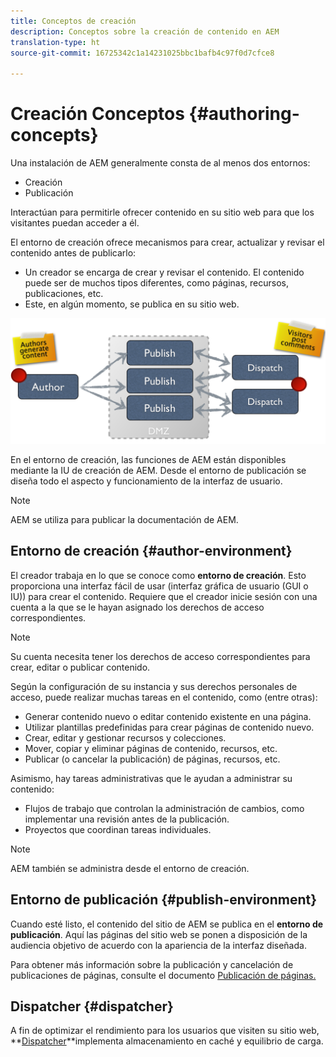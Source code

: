 ```yaml
---
title: Conceptos de creación
description: Conceptos sobre la creación de contenido en AEM
translation-type: ht
source-git-commit: 16725342c1a14231025bbc1bafb4c97f0d7cfce8

---
```



# Creación   Conceptos {#authoring-concepts}

Una instalación de AEM generalmente consta de al menos dos entornos:

* Creación
* Publicación

Interactúan para permitirle ofrecer contenido en su sitio web para que los visitantes puedan acceder a él.

El entorno de creación ofrece mecanismos para crear, actualizar y revisar el contenido antes de publicarlo:

* Un creador se encarga de crear y revisar el contenido. El contenido puede ser de muchos tipos diferentes, como páginas, recursos, publicaciones, etc.
* Este, en algún momento, se publica en su sitio web.

![Diagrama del creador, el editor y los distribuidores](/help/sites-cloud/authoring/assets/author-publish.png)

En el entorno de creación, las funciones de AEM están disponibles mediante la IU de creación de AEM. Desde el entorno de publicación se diseña todo el aspecto y funcionamiento de la interfaz de usuario.

>[!NOTE]
>
>AEM se utiliza para publicar la documentación de AEM.

## Entorno de creación {#author-environment}

El creador trabaja en lo que se conoce como **entorno de creación**. Esto proporciona una interfaz fácil de usar (interfaz gráfica de usuario (GUI o IU)) para crear el contenido. Requiere que el creador inicie sesión con una cuenta a la que se le hayan asignado los derechos de acceso correspondientes.

>[!NOTE]
>
>Su cuenta necesita tener los derechos de acceso correspondientes para crear, editar o publicar contenido.

Según la configuración de su instancia y sus derechos personales de acceso, puede realizar muchas tareas en el contenido, como (entre otras):

* Generar contenido nuevo o editar contenido existente en una página.
* Utilizar plantillas predefinidas para crear páginas de contenido nuevo.
* Crear, editar y gestionar recursos y colecciones.
* Mover, copiar y eliminar páginas de contenido, recursos, etc.
* Publicar (o cancelar la publicación) de páginas, recursos, etc.

Asimismo, hay tareas administrativas que le ayudan a administrar su contenido:

* Flujos de trabajo que controlan la administración de cambios, como implementar una revisión antes de la publicación.
* Proyectos que coordinan tareas individuales.

>[!NOTE]
>
>AEM también se administra desde el entorno de creación.

## Entorno de publicación {#publish-environment}

Cuando esté listo, el contenido del sitio de AEM se publica en el **entorno de publicación**. Aquí las páginas del sitio web se ponen a disposición de la audiencia objetivo de acuerdo con la apariencia de la interfaz diseñada.

Para obtener más información sobre la publicación y cancelación de publicaciones de páginas, consulte el documento [Publicación de páginas.](/help/sites-cloud/authoring/fundamentals/publishing-pages.md)

## Dispatcher {#dispatcher}

A fin de optimizar el rendimiento para los usuarios que visiten su sitio web, **[Dispatcher](/help/implementing/dispatcher/overview.md)**implementa almacenamiento en caché y equilibrio de carga.
